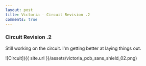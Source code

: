 ```yaml
---
layout: post
title: Victoria - Circuit Revision .2
comments: true
---
```


### Circuit Revision .2 ###

Still working on the circuit. I'm getting better at laying things out.

![Circuit]({{ site.url }}/assets/victoria_pcb_sans_shield_02.png)
